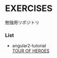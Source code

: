 # EXERCISES

勉強用リポジトリ


### List

- angular2-tutorial  
  [TOUR OF HEROES](https://angular.io/docs/ts/latest/tutorial/)

